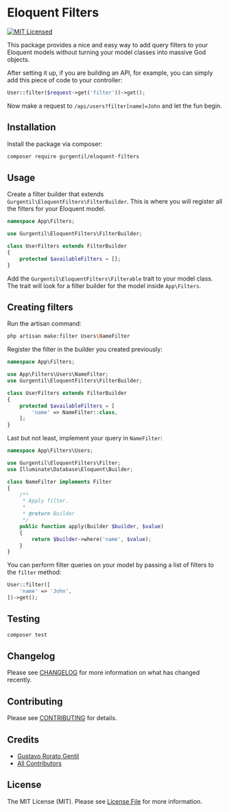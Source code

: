 # Eloquent Filters

[![MIT Licensed](https://img.shields.io/badge/license-MIT-brightgreen.svg?style=flat-square)](LICENSE.md)

This package provides a nice and easy way to add query filters to your Eloquent models without turning your model 
classes into massive God objects.

After setting it up, if you are building an API, for example, you can simply add this piece of code to your controller:

```php
User::filter($request->get('filter'))->get();
```

Now make a request to `/api/users?filter[name]=John` and let the fun begin.

## Installation

Install the package via composer:

```bash
composer require gurgentil/eloquent-filters
```

## Usage

Create a filter builder that extends `Gurgentil\EloquentFilters\FilterBuilder`. This is where you will register all the filters for your Eloquent model.

```php
namespace App\Filters;

use Gurgentil\EloquentFilters\FilterBuilder;

class UserFilters extends FilterBuilder
{
    protected $availableFilters = [];
}
```

Add the `Gurgentil\EloquentFilters\Filterable` trait to your model class. 
The trait will look for a filter builder for the model inside `App\Filters`.

## Creating filters

Run the artisan command:

```bash
php artisan make:filter Users\NameFilter
```

Register the filter in the builder you created previously:

```php
namespace App\Filters;

use App\Filters\Users\NameFilter;
use Gurgentil\EloquentFilters\FilterBuilder;

class UserFilters extends FilterBuilder
{
    protected $availableFilters = [
        'name' => NameFilter::class,
    ];
}
```

Last but not least, implement your query in `NameFilter`:

```php
namespace App\Filters\Users;

use Gurgentil\EloquentFilters\Filter;
use Illuminate\Database\Eloquent\Builder;

class NameFilter implements Filter
{
    /**
     * Apply filter.
     *
     * @return Builder
     */
    public function apply(Builder $builder, $value)
    {
        return $builder->where('name', $value);
    }
}
```

You can perform filter queries on your model by passing a list of filters to the `filter` method:

```php
User::filter([
    'name' => 'John',
])->get();
```

## Testing

``` bash
composer test
```

## Changelog

Please see [CHANGELOG](CHANGELOG.md) for more information on what has changed recently.

## Contributing

Please see [CONTRIBUTING](CONTRIBUTING.md) for details.

## Credits

- [Gustavo Rorato Gentil](https://github.com/gurgentil)
- [All Contributors](../../contributors)

## License

The MIT License (MIT). Please see [License File](LICENSE.md) for more information.
